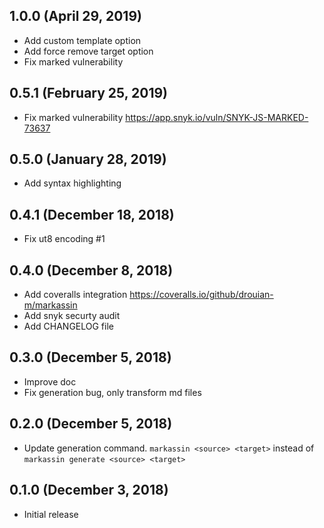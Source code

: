 ## 1.0.0 (April 29, 2019)

* Add custom template option
* Add force remove target option
* Fix marked vulnerability

## 0.5.1 (February 25, 2019)

* Fix marked vulnerability https://app.snyk.io/vuln/SNYK-JS-MARKED-73637

## 0.5.0 (January 28, 2019)

* Add syntax highlighting

## 0.4.1 (December 18, 2018)

* Fix ut8 encoding #1

## 0.4.0 (December 8, 2018)

* Add coveralls integration https://coveralls.io/github/drouian-m/markassin
* Add snyk securty audit
* Add CHANGELOG file

## 0.3.0 (December 5, 2018)

* Improve doc
* Fix generation bug, only transform md files

## 0.2.0 (December 5, 2018)

* Update generation command. `markassin <source> <target>` instead of `markassin generate <source> <target>`

## 0.1.0 (December 3, 2018)

* Initial release